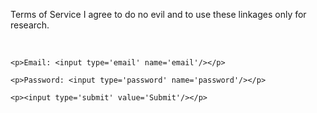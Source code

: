 Terms of Service
I agree to do no evil and to use these linkages only for research.

<br>

<form action='/session/register' method='post'>

    <p>Email: <input type='email' name='email'/></p>
    
    <p>Password: <input type='password' name='password'/></p>
    
    <p><input type='submit' value='Submit'/></p>
</form>